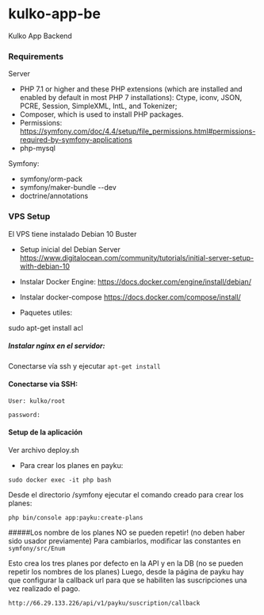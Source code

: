 # kulko-app-be
Kulko App Backend


### Requirements
Server
- PHP 7.1 or higher and these PHP extensions (which are installed and enabled by default in most PHP 7 installations): Ctype, iconv, JSON, PCRE, Session, SimpleXML, IntL, and Tokenizer;
- Composer, which is used to install PHP packages.
- Permissions: https://symfony.com/doc/4.4/setup/file_permissions.html#permissions-required-by-symfony-applications
- php-mysql

Symfony:
- symfony/orm-pack
- symfony/maker-bundle --dev 
- doctrine/annotations

### VPS Setup
El VPS tiene instalado Debian 10 Buster

- Setup inicial del Debian Server
https://www.digitalocean.com/community/tutorials/initial-server-setup-with-debian-10
- Instalar Docker Engine:
https://docs.docker.com/engine/install/debian/
- Instalar docker-compose 
https://docs.docker.com/compose/install/

- Paquetes utiles:

sudo apt-get install acl

##### Instalar nginx en el servidor:
Conectarse vía ssh y ejecutar `apt-get install`

#### Conectarse via SSH:

    User: kulko/root
    
    password: 

#### Setup de la aplicación
Ver archivo deploy.sh

- Para crear los planes en payku:

`sudo docker exec -it php bash`

Desde el directorio /symfony ejecutar el comando creado para crear los planes:

`php bin/console app:payku:create-plans`

#####Los nombre de los planes NO se pueden repetir! (no deben haber sido usador previamente)
Para cambiarlos, modificar las constantes en `symfony/src/Enum` 

Esto crea los tres planes por defecto en la API y en la DB (no se pueden repetir los nombres de los planes)
Luego, desde la página de payku hay que configurar la callback url para que se habiliten las suscripciones una vez
realizado el pago.

`http://66.29.133.226/api/v1/payku/suscription/callback`

 



